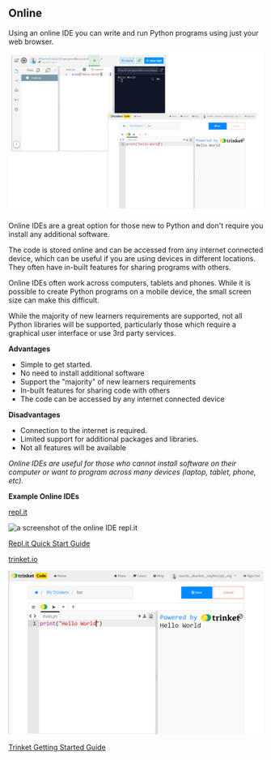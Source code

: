 ## Online
Using an online IDE you can write and run Python programs using just your web browser.

![screenshots of example online IDEs](images/online_ides.png)

Online IDEs are a great option for those new to Python and don't require you install any additional software. 

The code is stored online and can be accessed from any internet connected device, which can be useful if you are using devices in different locations. They often have in-built features for sharing programs with others. 

Online IDEs often work across computers, tablets and phones. While it is possible to create Python programs on a mobile device, the small screen size can make this difficult.

While the majority of new learners requirements are supported, not all Python libraries will be supported, particularly those which require a graphical user interface or use 3rd party services. 

**Advantages**

+ Simple to get started.
+ No need to install additional software
+ Support the "majority" of new learners requirements
+ In-built features for sharing code with others
+ The code can be accessed by any internet connected device

**Disadvantages**

+ Connection to the internet is required.
+ Limited support for additional packages and libraries.
+ Not all features will be available

*Online IDEs are useful for those who cannot install software on their computer or want to program across many devices (laptop, tablet, phone, etc).*

**Example Online IDEs**

[repl.it](https://repl.it)

![a screenshot of the online IDE repl.it](images/replit.png)

[Repl.it Quick Start Guide](https://docs.repl.it/misc/quick-start)

[trinket.io](https://trinket.io)

![a screenshot of the online IDE trinket.io](images/trinket.png)

[Trinket Getting Started Guide](https://trinket.io/help#getting-started)
